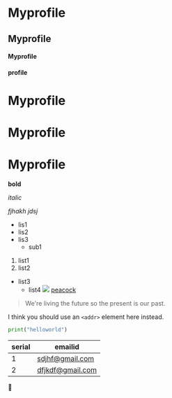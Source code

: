 # Myprofile


## Myprofile
#### Myprofile
#### profile
# Myprofile
# Myprofile
# Myprofile

**bold**

*italic*

*fjhakh*
_jdsj_

* lis1
* lis2
* lis3
  * sub1
  
1. list1
2. list2
  * list3
    * list4
![](https://whatismyspiritanimal.com/wp-content/uploads/2018/12/peacock-symbolism-meaning-1200x630.jpg)
[peacock](https://whatismyspiritanimal.com/wp-content/uploads/2018/12/peacock-symbolism-meaning-1200x630.jpg)

> We're living the future so
> the present is our past.

I think you should use an
`<addr>` element here instead.

```python
print("helloworld")
```

serial|emailid
------|-------
1 |sdjhf@gmail.com
2 |dfjkdf@gmail.com

:smiling_face_with_three_hearts:	
